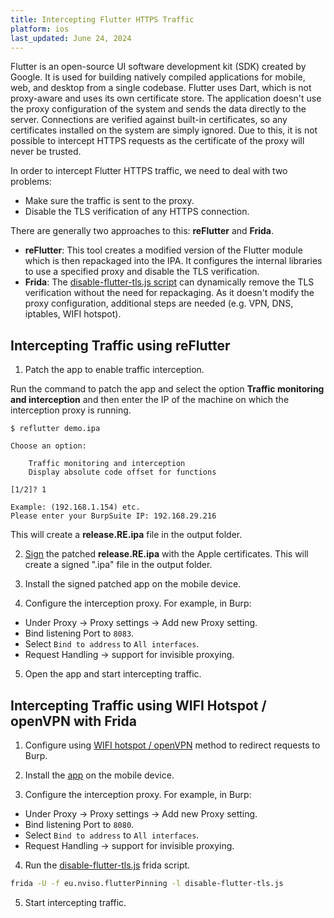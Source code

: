 ```yaml
---
title: Intercepting Flutter HTTPS Traffic
platform: ios
last_updated: June 24, 2024
---
```


Flutter is an open-source UI software development kit (SDK) created by Google. It is used for building natively compiled applications for mobile, web, and desktop from a single codebase. Flutter uses Dart, which is not proxy-aware and uses its own certificate store. The application doesn't use the proxy configuration of the system and sends the data directly to the server. Connections are verified against built-in certificates, so any certificates installed on the system are simply ignored. Due to this, it is not possible to intercept HTTPS requests as the certificate of the proxy will never be trusted.

In order to intercept Flutter HTTPS traffic, we need to deal with two problems:

- Make sure the traffic is sent to the proxy.
- Disable the TLS verification of any HTTPS connection.

There are generally two approaches to this: **reFlutter** and **Frida**.

- **reFlutter**: This tool creates a modified version of the Flutter module which is then repackaged into the IPA. It configures the internal libraries to use a specified proxy and disable the TLS verification.
- **Frida**: The [disable-flutter-tls.js script](https://github.com/NVISOsecurity/disable-flutter-tls-verification) can dynamically remove the TLS verification without the need for repackaging. As it doesn't modify the proxy configuration, additional steps are needed (e.g. VPN, DNS, iptables, WIFI hotspot).

## Intercepting Traffic using reFlutter

1. Patch the app to enable traffic interception.

Run the command to patch the app and select the option **Traffic monitoring and interception** and then enter the IP of the machine on which the interception proxy is running.

```plaintext
$ reflutter demo.ipa

Choose an option:

    Traffic monitoring and interception
    Display absolute code offset for functions

[1/2]? 1

Example: (192.168.1.154) etc.
Please enter your BurpSuite IP: 192.168.29.216
```

This will create a **release.RE.ipa** file in the output folder.

2. [Sign](../../techniques/ios/MASTG-TECH-0092.md) the patched **release.RE.ipa** with the Apple certificates. This will create a signed ".ipa" file in the output folder.

3. Install the signed patched app on the mobile device.

4. Configure the interception proxy. For example, in Burp:

- Under Proxy -> Proxy settings -> Add new Proxy setting.
- Bind listening Port to `8083`.
- Select `Bind to address` to `All interfaces`.
- Request Handling -> support for invisible proxying.

5. Open the app and start intercepting traffic.

## Intercepting Traffic using WIFI Hotspot / openVPN with Frida

1. Configure using [WIFI hotspot / openVPN](https://blog.nviso.eu/2020/06/12/intercepting-flutter-traffic-on-ios/) method to redirect requests to Burp.

2. Install the [app](../../apps/ios/MASTG-APP-0025.md) on the mobile device.

3. Configure the interception proxy. For example, in Burp:

- Under Proxy -> Proxy settings -> Add new Proxy setting.
- Bind listening Port to `8080`.
- Select `Bind to address` to `All interfaces`.
- Request Handling -> support for invisible proxying.

4. Run the [disable-flutter-tls.js](../../tools/generic/MASTG-TOOL-0101.md) frida script.

```bash
frida -U -f eu.nviso.flutterPinning -l disable-flutter-tls.js
```

5. Start intercepting traffic.